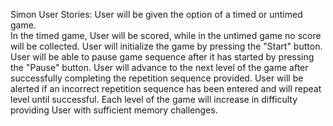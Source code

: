 Simon User Stories:
User will be given the option of a timed or untimed game.<br />
In the timed game, User will be scored, while in the untimed game no score will be collected.
User will initialize the game by pressing the "Start" button.
User will be able to pause game sequence after it has started by pressing the "Pause" button.
User will advance to the next level of the game after successfully completing the repetition sequence provided.
User will be alerted if an incorrect repetition sequence has been entered and will repeat level until successful.
Each level of the game will increase in difficulty providing User with sufficient memory challenges.
